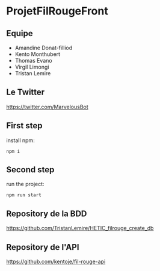 # ProjetFilRougeFront

## Equipe

- Amandine Donat-filliod
- Kento Monthubert
- Thomas Evano
- Virgil Limongi
- Tristan Lemire

## Le Twitter
https://twitter.com/MarvelousBot

## First step

install npm:
```
npm i
```
## Second step

run the project:
```
npm run start
```
## Repository de la BDD

https://github.com/TristanLemire/HETIC_filrouge_create_db

## Repository de l'API

https://github.com/kentoje/fil-rouge-api
